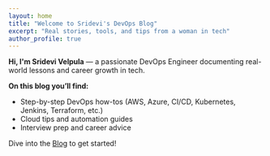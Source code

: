 ```yaml
---
layout: home
title: "Welcome to Sridevi's DevOps Blog"
excerpt: "Real stories, tools, and tips from a woman in tech"
author_profile: true
---
```


**Hi, I'm Sridevi Velpula** — a passionate DevOps Engineer documenting real-world lessons and career growth in tech.

**On this blog you’ll find:**
- Step-by-step DevOps how-tos (AWS, Azure, CI/CD, Kubernetes, Jenkins, Terraform, etc.)
- Cloud tips and automation guides
- Interview prep and career advice

Dive into the [Blog](/blog/) to get started!
